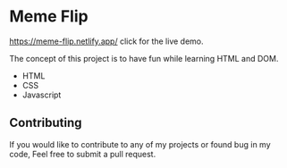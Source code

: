 # Meme Flip

https://meme-flip.netlify.app/ click for the live demo.

The concept of this project is to have fun while learning HTML and DOM.<br />
* HTML <br />
* CSS <br />
* Javascript <br />

## Contributing

If you would like to contribute to any of my projects or found bug in my code, Feel free to submit a pull request.
